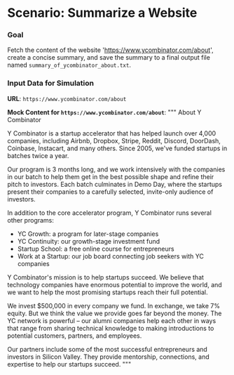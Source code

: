 # Scenario: Summarize a Website

### Goal
Fetch the content of the website 'https://www.ycombinator.com/about', create a concise summary, and save the summary to a final output file named `summary_of_ycombinator_about.txt`.

### Input Data for Simulation

**URL**: `https://www.ycombinator.com/about`

**Mock Content for `https://www.ycombinator.com/about`**:
"""
About Y Combinator

Y Combinator is a startup accelerator that has helped launch over 4,000 companies, including Airbnb, Dropbox, Stripe, Reddit, Discord, DoorDash, Coinbase, Instacart, and many others. Since 2005, we've funded startups in batches twice a year.

Our program is 3 months long, and we work intensively with the companies in our batch to help them get in the best possible shape and refine their pitch to investors. Each batch culminates in Demo Day, where the startups present their companies to a carefully selected, invite-only audience of investors.

In addition to the core accelerator program, Y Combinator runs several other programs:

- YC Growth: a program for later-stage companies
- YC Continuity: our growth-stage investment fund  
- Startup School: a free online course for entrepreneurs
- Work at a Startup: our job board connecting job seekers with YC companies

Y Combinator's mission is to help startups succeed. We believe that technology companies have enormous potential to improve the world, and we want to help the most promising startups reach their full potential.

We invest $500,000 in every company we fund. In exchange, we take 7% equity. But we think the value we provide goes far beyond the money. The YC network is powerful – our alumni companies help each other in ways that range from sharing technical knowledge to making introductions to potential customers, partners, and employees.

Our partners include some of the most successful entrepreneurs and investors in Silicon Valley. They provide mentorship, connections, and expertise to help our startups succeed.
"""